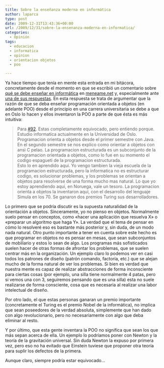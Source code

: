 ```yaml
---
title: Sobre la enseñanza moderna en informática
author: laparca
type: post
date: 2009-12-31T13:43:36+00:00
url: /2009/12/31/sobre-la-ensenanza-moderna-en-informatica/
categories:
  - Opinión
tags:
  - educacion
  - informatica
  - opinion
  - orientacion objetos
  - poo

---
```

Ya hace tiempo que tenía en mente esta entrada en mi bitácora, concretamente desde el momento en que se escribió un comentario sobre <a href="http://meneame.net/story/no-habra-regulacion-para-ingenieria-informatica/00092" target="_blank">qué se debe enseñar en informática</a> en <a href="http://meneame.net" target="_blank">meneame.net</a> y, especialmente ante <a href="http://meneame.net/story/no-habra-regulacion-para-ingenieria-informatica/00096" target="_blank">una de sus respuestas</a>. En esta respuesta se trata de argumentar que la razón de que se deba enseñar programación orientada a objetos (en adelante POO) desde el principio en una carrera universitaria se debe a que en Oslo lo hacen y ellos inventaron la POO a parte de que ésta es más intuitiva:

> Para <a onclick="tooltip.hide(this);" onmouseover="return tooltip.c_show(event, 'id', '92', '800176');" onmouseout="tooltip.hide(event);" href="http://meneame.net/story/no-habra-regulacion-para-ingenieria-informatica/00092">#92</a>. Estas completamente equivocado, pero entiendo porque. Estudio informatica actualmente en la Universidad de Oslo. Programacion orienta a objetos desde el primer semestre con Java. En el segundo semestre se nos explico como orientar a objetos con ansi C pelao. La programacion estructurada es un subconjunto de la programacion orientada a objetos, como lo fue en su momento el codigo espagueti de la programacion estructurada.  
> Esto lo en aprendido aqui. Yo vengo tambien la vieja escuela de la programacion estructurada, pero la informatica no es estructurar codigo, es solucionar problemas, y los problemas se orientan a objetos para resolverse de una forma mucho mas natural. Lo que yo estoy aprendiendo aqui, en Noruega, vale un tesoro. La programacion orienta a objetos la inventaron aqui, con el desarrollo del lenguaje Simula en los 70. Se ganaron dos premios Turing sus desarrolladores.

Lo primero que se podría discutir es la supuesta naturalidad de la orientación a objetos. Sinceramente, yo no pienso en objetos. Normalmente suelo pensar en conceptos, como «hacer una aplicación que resuelva X» o «preparar un algoritmo que haga Y». La verdad que el tema de pensar en cómo lo resolveré eso es bastante más posterior y, sin duda, de un modo nada natural. Otro punto importante a tener en cuenta sobre este hecho es que programar en objetos no es pensar en mesas, que sean subconjuntos de mobiliario y estos lo sean de algo. Los programas más sofisticados suelen hacer de otras formas de afrontar los problemas, que se suelen centrar más en la organización. Un ejemplo claro lo podemos ver en casi todos los patrones de diseño (patrón comando, factoría, etc.) que se alejan mucho de la forma natural de ver los problemas. Si bien es verdad que nuestra mente es capaz de realizar abstracciones de forma inconsciente para ciertas cosas (por ejemplo, una silla tiene normalmente 4 patas, pero si vemos una con 3, seguiremos pensando que es una silla) esta no suele realizarse de forma consciente, cosa que es necesaria al realizar una labor intelectual de diseño.

Por otro lado, el que estas personas ganaran un premio importante (concretamente el Turing es el premio Nobel de la informática), no implica que sean poseedores de la verdad absoluta, simplemente que han dado con algo revolucionario, pero no necesariamente con algo que deba eliminar al resto.

Y por último, que esta gente inventara la POO no significa que sean los que más sepan acerca de ella. Un ejemplo lo podríamos poner con Newton y la teoría de la gravitación universal. Sin duda Newton la expuso por primera vez, pero eso no ha evitado que Einstein tuviese que proponer otra teoría para suplir los defectos de la primera.

Aunque claro, siempre podría estar equivocado&#8230;